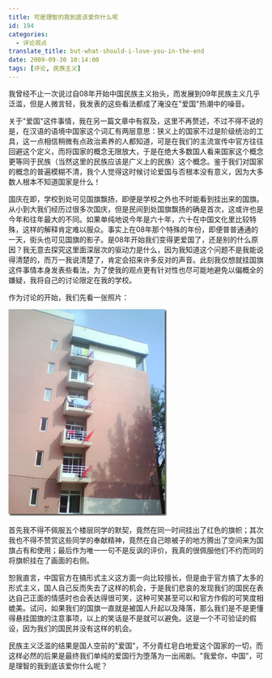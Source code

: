 ```yaml
---
title: 可是理智的我到底该爱你什么呢
id: 194
categories:
  - 评论观点
translate_title: but-what-should-i-love-you-in-the-end
date: 2009-09-30 10:14:00
tags: [评论, 民族主义]
---
```


我曾经不止一次说过自08年开始中国民族主义抬头，而发展到09年民族主义几乎泛滥，但是人微言轻，我发表的这些看法都成了淹没在"爱国"热潮中的噪音。

关于"爱国"这件事情，我在另一篇文章中有叙及，这里不再赘述，不过不得不说的是，在汉语的语境中国家这个词汇有两层意思：狭义上的国家不过是阶级统治的工具，这一点相信稍微有点政治素养的人都知道，可是在我们的主流宣传中官方往往回避这个定义，而将国家的概念无限放大，于是在绝大多数国人看来国家这个概念更等同于民族（当然这里的民族应该是广义上的民族）这个概念。鉴于我们对国家的概念的普遍模糊不清，我个人觉得这时候讨论爱国与否根本没有意义，因为大多数人根本不知道国家是什么！

国庆在即，学校到处可见国旗飘扬，即便是学校之外也不时能看到挂出来的国旗。从小到大我们经历过很多次国庆，但是民间到处国旗飘扬的确是首次，这或许也是今年和往年最大的不同。如果单纯地说今年是六十年，六十在中国文化里比较特殊，这样的解释肯定难以服众。事实上在08年那个特殊的年份，即便普普通通的一天，街头也可见国旗的影子。是08年开始我们变得更爱国了，还是别的什么原因？我无意去探究这里面深层次的驱动力是什么，因为我知道这个问题不是我能说得清楚的，而万一我说清楚了，肯定会招来许多反对的声音。此刻我仅想就挂国旗这件事情本身发表些看法，为了使我的观点更有针对性也尽可能地避免以偏概全的嫌疑，我将自己的讨论限定在我的学校。

作为讨论的开始，我们先看一张照片：

![](/assets/img/blogimgs/capture/flag.jpg)

首先我不得不佩服五个楼层同学的默契，竟然在同一时间挂出了红色的旗帜；其次我也不得不赞赏这些同学的奉献精神，竟然在自己晾被子的地方腾出了空间来为国旗占有和使用；最后作为唯一一句不是反讽的评价，我真的很佩服他们不约而同的将旗帜挂在了画面的右侧。

恕我直言，中国官方在搞形式主义这方面一向比较擅长，但是由于官方搞了太多的形式主义，国人自己反而失去了这样的机会，于是我们悲哀的发现我们的国民在表达自己正面的情感时也会表达得很可笑，这种可笑甚至可以和官方作假的可笑度相媲美。试问，如果我们的国旗一直就是被国人升起以及降落，那么我们是不是更懂得悬挂国旗的注意事项，以上的笑话是不是就可以避免。这是一个不可验证的假设，因为我们的国民并没有这样的机会。

民族主义泛滥的结果是国人空前的"爱国"，不分青红皂白地爱这个国家的一切，而这样必然的后果是最终我们单纯的爱国行为堕落为一出闹剧。"我爱你，中国"，可是理智的我到底该爱你什么呢？